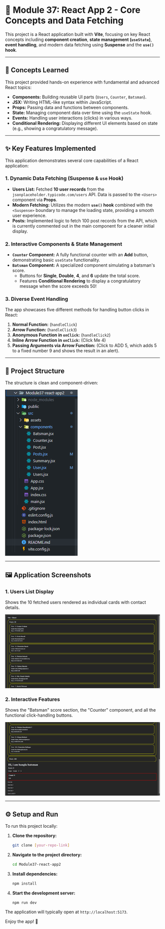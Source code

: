 # 🚀 Module 37: React App 2 - Core Concepts and Data Fetching

This project is a React application built with **Vite**, focusing on key React concepts including **component creation**, **state management (`useState`)**, **event handling**, and modern data fetching using **Suspense** and the **`use()` hook**.

---

## 🧠 Concepts Learned

This project provided hands-on experience with fundamental and advanced React topics:

* **Components:** Building reusable UI parts (`Users`, `Counter`, `Batsman`).
* **JSX:** Writing HTML-like syntax within JavaScript.
* **Props:** Passing data and functions between components.
* **State:** Managing component data over time using the `useState` hook.
* **Events:** Handling user interactions (clicks) in various ways.
* **Conditional Rendering:** Displaying different UI elements based on state (e.g., showing a congratulatory message).

---

## ✨ Key Features Implemented

This application demonstrates several core capabilities of a React application:

### 1. Dynamic Data Fetching (Suspense & `use` Hook)

* **Users List:** Fetched **10 user records** from the `jsonplaceholder.typicode.com/users` API. Data is passed to the `<Users>` component via **Props**.
* **Modern Fetching:** Utilizes the modern **`use()` hook** combined with the `<Suspense>` boundary to manage the loading state, providing a smooth user experience.
* **Posts:** Implemented logic to fetch 100 post records from the API, which is currently commented out in the main component for a cleaner initial display.

### 2. Interactive Components & State Management

* **`Counter` Component:** A fully functional counter with an **Add** button, demonstrating basic `useState` functionality.
* **`Batsman` Component:** A specialized component simulating a batsman's score.
    * Buttons for **Single**, **Double**, **4**, and **6** update the total score.
    * Features **Conditional Rendering** to display a congratulatory message when the score exceeds 50!

### 3. Diverse Event Handling

The app showcases five different methods for handling button clicks in React:

1.  **Normal Function:** (`handleClick`)
2.  **Arrow Function:** (`handleClick3`)
3.  **Anonymous Function in `onClick`:** (`handleClick2`)
4.  **Inline Arrow Function in `onClick`:** (Click Me 4)
5.  **Passing Arguments via Arrow Function:** (Click to ADD 5, which adds 5 to a fixed number 9 and shows the result in an alert).

---

## 📁 Project Structure

The structure is clean and component-driven:

![Project File Structure](image.png)

---

## 🖼️ Application Screenshots

### 1. Users List Display
Shows the 10 fetched users rendered as individual cards with contact details.

![Users List Screenshot](image-1.png)

### 2. Interactive Features
Shows the "Batsman" score section, the "Counter" component, and all the functional click-handling buttons.

![Interactive Features Screenshot](image-2.png)

---

## ⚙️ Setup and Run

To run this project locally:

1.  **Clone the repository:**

    ```bash
    git clone [your-repo-link]
    ```

2.  **Navigate to the project directory:**

    ```bash
    cd Module37-react-app2
    ```

3.  **Install dependencies:**

    ```bash
    npm install
    ```

4.  **Start the development server:**

    ```bash
    npm run dev
    ```

The application will typically open at `http://localhost:5173`.

Enjoy the app! 🎉